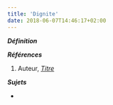 ```yaml
---
title: 'Dignite'
date: 2018-06-07T14:46:17+02:00
---
```


***Définition*** 

>

***Références***

1. Auteur, <u>*Titre*</u>

***Sujets***

- 
